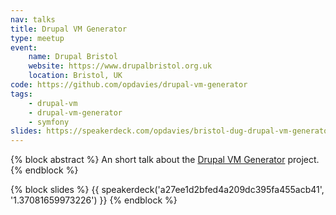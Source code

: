 ```yaml
---
nav: talks
title: Drupal VM Generator
type: meetup
event:
    name: Drupal Bristol
    website: https://www.drupalbristol.org.uk
    location: Bristol, UK
code: https://github.com/opdavies/drupal-vm-generator
tags:
    - drupal-vm
    - drupal-vm-generator
    - symfony
slides: https://speakerdeck.com/opdavies/bristol-dug-drupal-vm-generator
---
```

{% block abstract %}
An short talk about the [Drupal VM Generator](https://github.com/opdavies/drupal-vm-generator) project.
{% endblock %}

{% block slides %}
{{ speakerdeck('a27ee1d2bfed4a209dc395fa455acb41', '1.37081659973226') }}
{% endblock %}
